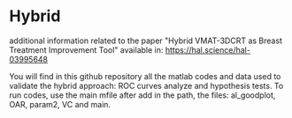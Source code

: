 # Hybrid
additional information related to the paper "Hybrid VMAT-3DCRT as Breast Treatment Improvement Tool" available in: https://hal.science/hal-03995648

You will find in this github repository all the matlab codes and data used to validate the hybrid approach: ROC curves analyze and hypothesis tests.
To run codes, use the main mfile after add in the path, the files: al_goodplot, OAR, param2, VC and main.
